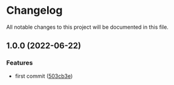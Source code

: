 # Changelog

All notable changes to this project will be documented in this file.

## 1.0.0 (2022-06-22)


### Features

* first commit ([503cb3e](https://github.com/syneki/ticket-in-a-click/commit/503cb3e1ce10e0cca4dd077ff39d47186c4f6445))
